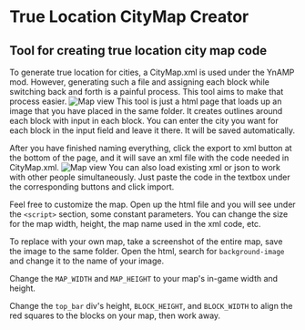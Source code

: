 # True Location CityMap Creator

## Tool for creating true location city map code

To generate true location for cities, a CityMap.xml is used under the YnAMP mod. However, generating such a file and assigning each block while switching back and forth is a painful process. This tool aims to make that process easier. 
![Map view](/display/tooldisplay3.png)
This tool is just a html page that loads up an image that you have placed in the same folder. It creates outlines around each block with input in each block.
You can enter the city you want for each block in the input field and leave it there. It will be saved automatically.

After you have finished naming everything, click the export to xml button at the bottom of the page, and it will save an xml file with the code needed in CityMap.xml.
![Map view](/display/tooldisplay4.png)
You can also load existing xml or json to work with other people simultaneously. Just paste the code in the textbox under the corresponding buttons and click import.

Feel free to customize the map. Open up the html file and you will see under the `<script>` section, some constant parameters. You can change the size for the map width, height, the map name used in the xml code, etc.

To replace with your own map, take a screenshot of the entire map, save the image to the same folder. Open the html, search for `background-image` and change it to the name of your image.

Change the `MAP_WIDTH` and `MAP_HEIGHT` to your map's in-game width and height.

Change the `top_bar` div's height, `BLOCK_HEIGHT`, and `BLOCK_WIDTH` to align the red squares to the blocks on your map, then work away.
